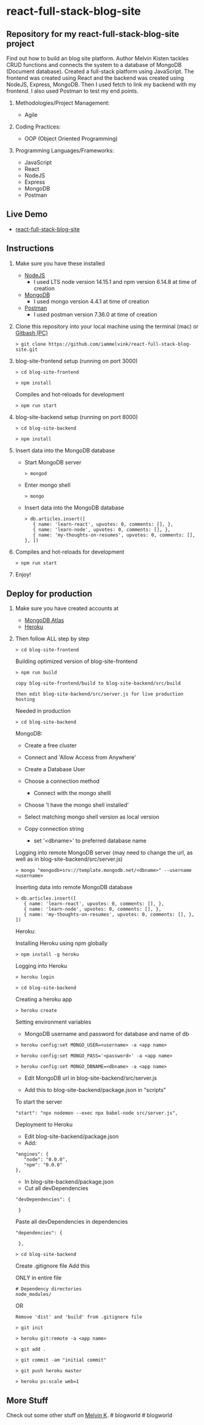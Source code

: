 # react-full-stack-blog-site

## Repository for my react-full-stack-blog-site project

Find out how to build an blog site platform. Author Melvin Kisten tackles CRUD functions and connects the system to a database of MongoDB (Document database). Created a full-stack platform using JavaScript. The frontend was created using React and the backend was created using NodeJS, Express, MongoDB. Then I used fetch to link my backend with my frontend. I also used Postman to test my end points. 

1. Methodologies/Project Management:

   - Agile

2. Coding Practices:

   - OOP (Object Oriented Programming)

3. Programming Languages/Frameworks:
   - JavaScript
   - React
   - NodeJS
   - Express
   - MongoDB
   - Postman

## Live Demo

- [react-full-stack-blog-site](https://react-full-stack-blog-site.herokuapp.com/ "react-full-stack-blog-site")

## Instructions

1. Make sure you have these installed

   - [NodeJS](https://nodejs.org/en/download/ "NodeJS")
      - I used LTS node version 14.15.1 and npm version 6.14.8 at time of creation
   - [MongoDB](https://www.mongodb.com/try/download/community "MongoDB")
      - I used mongo version 4.4.1 at time of creation
   - [Postman](https://www.postman.com/downloads/ "Postman")
      - I used postman version 7.36.0 at time of creation

2. Clone this repository into your local machine using the terminal (mac) or [Gitbash (PC)](https://git-scm.com/download/win "Gitbash (PC)")

   ```
   > git clone https://github.com/iammelvink/react-full-stack-blog-site.git
   ```

3. blog-site-frontend setup (running on port 3000)
   ```
   > cd blog-site-frontend
   ```

   ```
   > npm install
   ```

   Compiles and hot-reloads for development
   ```
   > npm run start
   ```

4. blog-site-backend setup (running on port 8000)
   ```
   > cd blog-site-backend
   ```

   ```
   > npm install
   ```

5. Insert data into the MongoDB database
   - Start MongoDB server
      ```
      > mongod
      ```

   - Enter mongo shell
      ```
      > mongo
      ```

   - Insert data into the MongoDB database
      ```
      > db.articles.insert([ 
         { name: 'learn-react', upvotes: 0, comments: [], }, 
         { name: 'learn-node', upvotes: 0, comments: [], }, 
         { name: 'my-thoughts-on-resumes', upvotes: 0, comments: [], }, ])
      ```

6. Compiles and hot-reloads for development
   ```
   > npm run start
   ```

7. Enjoy!

## Deploy for production

1. Make sure you have created accounts at

   - [MongoDB Atlas](https://www.mongodb.com/cloud/atlas/register "MongoDB Atlas")
   - [Heroku](https://signup.heroku.com/login "Heroku")

2. Then follow ALL step by step

   ```
   > cd blog-site-frontend
   ```

   Building optimized version of blog-site-frontend

   ```
   > npm run build
   ```

   ```
   copy blog-site-frontend/build to blog-site-backend/src/build
   ```

   ```
   then edit blog-site-backend/src/server.js for live production hosting
   ```

   Needed in production

   ```
   > cd blog-site-backend
   ```

   MongoDB:

   - Create a free cluster

   - Connect and 'Allow Access from Anywhere'

   - Create a Database User

   - Choose a connection method
      - Connect with the mongo shelll
   
   - Choose 'I have the mongo shell installed'

   - Select matching mongo shell version as local version

   - Copy connection string
      - set '\<dbname>\' to preferred database name

   Logging into remote MongoDB server (may need to change the url,
   as well as in blog-site-backend/src/server.js)

   ```
   > mongo "mongodb+srv://template.mongodb.net/<dbname>" --username <username>
   ```

   Inserting data into remote MongoDB database

   ```
   > db.articles.insert([ 
      { name: 'learn-react', upvotes: 0, comments: [], }, 
      { name: 'learn-node', upvotes: 0, comments: [], }, 
      { name: 'my-thoughts-on-resumes', upvotes: 0, comments: [], }, ])
   ```

   Heroku:

   Installing Heroku using npm globally

   ```
   > npm install -g heroku
   ```

   Logging into Heroku

   ```
   > heroku login
   ```

   ```
   > cd blog-site-backend
   ```

   Creating a heroku app

   ```
   > heroku create
   ```

   Setting environment variables
   - MongoDB username and password for database and name of db

   ```
   > heroku config:set MONGO_USER=<username> -a <app name>
   ```

   ```
   > heroku config:set MONGO_PASS='<password>' -a <app name>
   ```

   ```
   > heroku config:set MONGO_DBNAME=<dbname> -a <app name>
   ```

   - Edit MongoDB url in blog-site-backend/src/server.js

   - Add this to blog-site-backend/package.json in "scripts"

   To start the server

   ```
   "start": "npx nodemon --exec npx babel-node src/server.js",
   ```

   Deployment to Heroku

   - Edit blog-site-backend/package.json
   - Add:

   ```
   "engines": {
      "node": "0.0.0",
      "npm": "0.0.0"
   },
   ```

   - In blog-site-backend/package.json
   - Cut all devDependencies

   ```
   "devDependencies": {

    }
   ```
   Paste all devDependencies in dependencies

   ```
   "dependencies": {

    },
   ```

   ```
   > cd blog-site-backend
   ```

   Create .gitignore file
   Add this

   ONLY in entire file

   ```
   # Dependency directories
   node_modules/
   ```

   OR

   ```
   Remove 'dist' and 'build' from .gitignore file
   ```

   ```
   > git init
   ```

   ```
   > heroku git:remote -a <app name>
   ```

   ```
   > git add .
   ```

   ```
   > git commit -am "initial commit"
   ```

   ```
   > git push heroku master
   ```

   ```
   > heroku ps:scale web=1
   ```

## More Stuff

Check out some other stuff on [Melvin K](https://github.com/iammelvink "Melvin K GitHub page").
#   b l o g w o r l d  
 #   b l o g w o r l d  
 